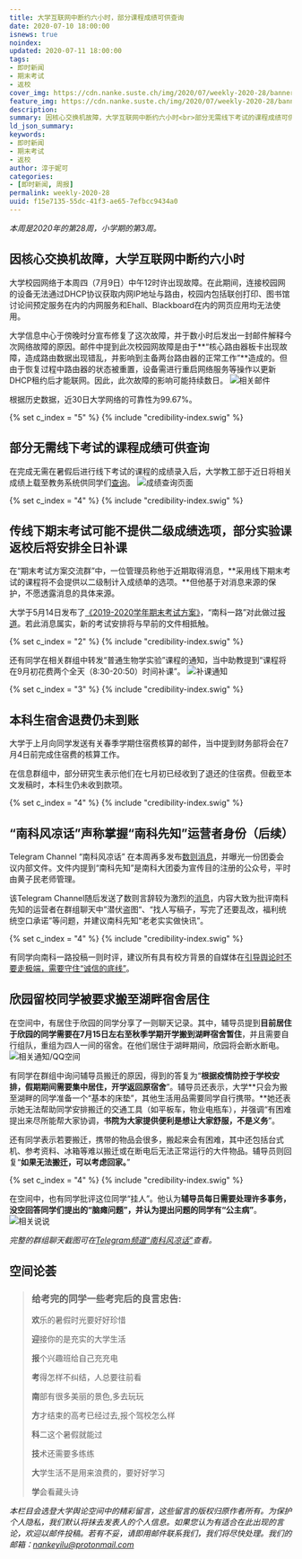 ```yaml
---
title: 大学互联网中断约六小时，部分课程成绩可供查询
date: 2020-07-10 18:00:00
isnews: true
noindex:
updated: 2020-07-11 18:00:00
tags:
- 即时新闻
- 期末考试
- 返校
cover_img: https://cdn.nanke.suste.ch/img/2020/07/weekly-2020-28/banner.png
feature_img: https://cdn.nanke.suste.ch/img/2020/07/weekly-2020-28/banner.png
description:
summary: 因核心交换机故障，大学互联网中断约六小时<br>部分无需线下考试的课程成绩可供查询<br>传线下期末考试可能不提供二级成绩选项，部分实验课返校后将安排全日补课<br>“南科风凉话”声称掌握“南科先知”运营者身份
ld_json_summary:
keywords:
- 即时新闻
- 期末考试
- 返校
author: 淳于妮可
categories:
- [即时新闻, 周报]
permalink: weekly-2020-28
uuid: f15e7135-55dc-41f3-ae65-7efbcc9434a0
---
```


*本周是2020年的第28周，小学期的第3周。*

## 因核心交换机故障，大学互联网中断约六小时

大学校园网络于本周四（7月9日）中午12时许出现故障。在此期间，连接校园网的设备无法通过DHCP协议获取内网IP地址与路由，校园内包括联创打印、图书馆讨论间预定服务在内的内网服务和Ehall、Blackboard在内的网页应用均无法使用。

大学信息中心于傍晚时分宣布修复了这次故障，并于数小时后发出一封邮件解释今次网络故障的原因。邮件中提到此次校园网故障是由于**“核心路由器板卡出现故障，造成路由数据出现错乱，并影响到主备两台路由器的正常工作”**造成的。但由于恢复过程中路由器的状态被重置，设备需进行重启网络服务等操作以更新DHCP租约后才能联网。因此，此次故障的影响可能持续数日。
![相关邮件](https://cdn.nanke.suste.ch/img/2020/07/weekly-2020-28/network-failure.png)

根据历史数据，近30日大学网络的可靠性为99.67%。

{% set c_index = "5" %}
{% include "credibility-index.swig" %}

## 部分无需线下考试的课程成绩可供查询

在完成无需在暑假后进行线下考试的课程的成绩录入后，大学教工部于近日将相关成绩上载至教务系统供同学们[查询](https://jwxt.sustech.edu.cn/jsxsd/kscj/cjcx_query)。
![成绩查询页面](https://cdn.nanke.suste.ch/img/2020/07/weekly-2020-28/jwxt.png)

{% set c_index = "4" %}
{% include "credibility-index.swig" %}

## 传线下期末考试可能不提供二级成绩选项，部分实验课返校后将安排全日补课

在“期末考试方案交流群”中，一位管理员称他于近期取得消息，**采用线下期末考试的课程将不会提供以二级制计入成绩单的选项。**但他基于对消息来源的保护，不愿透露消息的具体来源。

大学于5月14日发布了[《2019-2020学年期末考试方案》](https://cdn.nanke.suste.ch/doc/nanke/2020/05/2020-05-13-2019_2020学年春季学期期末考试方案（教务长办公室）.pdf)，“南科一路”对此做过[报道](/2020/05/14/students-sign-petition-for-final-policy/)。若此消息属实，新的考试安排将与早前的文件相抵触。

{% set c_index = "2" %}
{% include "credibility-index.swig" %}

还有同学在相关群组中转发“普通生物学实验”课程的通知，当中助教提到“课程将在9月初花费两个全天（8:30-20:50）时间补课”。
![补课通知](https://cdn.nanke.suste.ch/img/2020/07/weekly-2020-28/补课.png)

{% set c_index = "3" %}
{% include "credibility-index.swig" %}

## 本科生宿舍退费仍未到账

大学于上月向同学发送有关春季学期住宿费核算的邮件，当中提到财务部将会在7月4日前完成住宿费的核算工作。

在信息群组中，部分研究生表示他们在七月初已经收到了退还的住宿费。但截至本文发稿时，本科生仍未收到款项。

{% set c_index = "4" %}
{% include "credibility-index.swig" %}

## “南科风凉话”声称掌握“南科先知”运营者身份（后续）

Telegram Channel “南科风凉话” 在本周再多发布[数则消息](https://t.me/s/SUSTechGB/25)，并曝光一份团委会议内部文件。文件内提到“南科先知”是南科大团委为宣传目的注册的公众号，平时由黄子民老师管理。

该Telegram Channel随后发送了数则言辞较为激烈的[消息](https://t.me/s/SUSTechGB/45)，内容大致为批评南科先知的运营者在群组聊天中”潜伏盗图“、“找人写稿子，写完了还要乱改，福利统统空口承诺”等问题，并建议南科先知“老老实实做快讯”。

{% set c_index = "4" %}
{% include "credibility-index.swig" %}

有同学向南科一路投稿一则时评，建议所有具有校方背景的自媒体在[引导舆论时不要走极端，需要守住“诚信的底线”](/2020/07/10/opinion-nanke-prophet-dishonest/)。

## 欣园留校同学被要求搬至湖畔宿舍居住

在空间中，有居住于欣园的同学分享了一则聊天记录。其中，辅导员提到**目前居住于欣园的同学需要在7月15日左右至秋季学期开学搬到湖畔宿舍暂住**，并且需要自行组队，重组为四人一间的宿舍。在他们居住于湖畔期间，欣园将会断水断电。
![相关通知/QQ空间](https://cdn.nanke.suste.ch/img/2020/07/weekly-2020-28/搬迁.png)

有同学在群组中询问辅导员搬迁的原因，得到的答复为“**根据疫情防控于学校安排，假期期间需要集中居住，开学返回原宿舍**”。辅导员还表示，大学**只会为搬至湖畔的同学准备一个“基本的床垫”，其他生活用品需要同学自行携带。**她还表示她无法帮助同学安排搬迁的交通工具（如平板车，物业电瓶车），并强调“有困难提出来尽所能帮大家协调，**书院为大家提供便利是想让大家舒服，不是义务**”。

还有同学表示若要搬迁，携带的物品会很多，搬起来会有困难，其中还包括台式机、参考资料、冰箱等难以搬迁或在断电后无法正常运行的大件物品。辅导员则回复“**如果无法搬迁，可以考虑回家。**”

{% set c_index = "4" %}
{% include "credibility-index.swig" %}

在空间中，也有同学批评这位同学“挂人”。他认为**辅导员每日需要处理许多事务，没空回答同学们提出的“脑瘫问题”，并认为提出问题的同学有“公主病”**。
![相关说说](https://cdn.nanke.suste.ch/img/2020/07/weekly-2020-28/批评挂人.png)

*完整的群组聊天截图可在[Telegram频道“南科风凉话”](https://t.me/s/SUSTechGB/47)查看。*


## 空间论荟

> ### 给考完的同学一些考完后的良言忠告:
>
> **欢**乐的暑假时光要好好珍惜
>
> **迎**接你的是充实的大学生活
>
> **报**个兴趣班给自己充充电
>
> **考**得怎样不纠结，人总要往前看
>
> **南**部有很多美丽的景色,多去玩玩
>
> **方**才结束的高考已经过去,报个驾校怎么样
>
> **科**二这个暑假就能过
>
> **技**术还需要多练练
>
> **大**学生活不是用来浪费的，要好好学习
>
> **学**会看藏头诗

*本栏目会选登大学舆论空间中的精彩留言，这些留言的版权归原作者所有。为保护个人隐私，我们默认将抹去发表人的个人信息。如果您认为有适合在此出现的言论，欢迎以邮件投稿。若有不妥，请即用邮件联系我们，我们将尽快处理。我们的邮箱：[nankeyilu@protonmail.com](mailto:nankeyilu@protonmail.com)*
